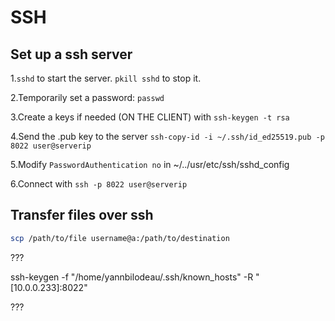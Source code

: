 # SSH



## Set up a ssh server

1.```sshd``` to start the server. ```pkill sshd``` to stop it.

2.Temporarily set a password: ```passwd``` 

3.Create a keys if needed (ON THE CLIENT) with ```ssh-keygen -t rsa```

4.Send the .pub key to the server ```ssh-copy-id -i ~/.ssh/id_ed25519.pub -p 8022 user@serverip```

5.Modify ```PasswordAuthentication no``` in ~/../usr/etc/ssh/sshd_config 

6.Connect with ```ssh -p 8022 user@serverip```

## Transfer files over ssh

```bash
scp /path/to/file username@a:/path/to/destination
```

???

ssh-keygen -f "/home/yannbilodeau/.ssh/known_hosts" -R "[10.0.0.233]:8022"

???